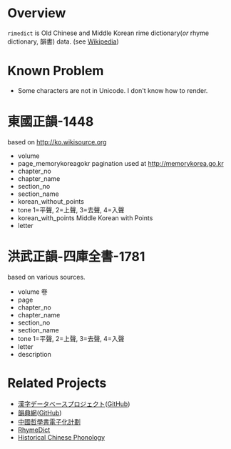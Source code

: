 Overview
========
`rimedict` is Old Chinese and Middle Korean rime dictionary(_or_ rhyme dictionary, 韻書) data. (see [Wikipedia](http://en.wikipedia.org/wiki/Rime_dictionary))


Known Problem
=============
* Some characters are not in Unicode. I don't know how to render.


東國正韻-1448
===========
based on http://ko.wikisource.org

- volume
- page_memorykoreagokr		pagination used at http://memorykorea.go.kr
- chapter_no
- chapter_name
- section_no
- section_name
- korean_without_points
- tone						1=平聲, 2=上聲, 3=去聲, 4=入聲
- korean_with_points		Middle Korean with Points
- letter


洪武正韻-四庫全書-1781
==================
based on various sources.

- volume			卷
- page
- chapter_no
- chapter_name
- section_no
- section_name
- tone			1=平聲, 2=上聲, 3=去聲, 4=入聲
- letter
- description


Related Projects
================
- [漢字データベースプロジェクト](http://kanji-database.sourceforge.net/)([GitHub](https://github.com/cjkvi/cjkvi-dict))
- [韻典網](http://ytenx.org/)([GitHub](https://github.com/BYVoid/ytenx))
- [中國哲學書電子化計劃](http://ctext.org/)
- [RhymeDict](https://code.google.com/p/rhymedict/)
- [Historical Chinese Phonology](http://dylansung.tripod.com/chinese/index.html)
